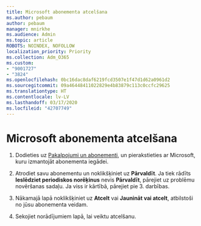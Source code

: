 ```yaml
---
title: Microsoft abonementa atcelšana
ms.author: pebaum
author: pebaum
manager: mnirkhe
ms.audience: Admin
ms.topic: article
ROBOTS: NOINDEX, NOFOLLOW
localization_priority: Priority
ms.collection: Adm_O365
ms.custom:
- "9001727"
- "3824"
ms.openlocfilehash: 0bc16dac8daf6219fcd3507e1f47d1d62a0961d2
ms.sourcegitcommit: 09a46448411022829e4b83879c113c0ccfc29625
ms.translationtype: HT
ms.contentlocale: lv-LV
ms.lasthandoff: 03/17/2020
ms.locfileid: "42707749"
---
```

# <a name="cancel-your-microsoft-subscription"></a>Microsoft abonementa atcelšana

1. Dodieties uz [Pakalpojumi un abonementi](https://account.microsoft.com/services/), un pierakstieties ar Microsoft, kuru izmantojāt abonementa iegādei.

2. Atrodiet savu abonementu un noklikšķiniet uz **Pārvaldīt**. Ja tiek rādīts **Ieslēdziet periodiskos norēķinus** nevis **Pārvaldīt**, pārejiet uz problēmu novēršanas sadaļu. Ja viss ir kārtībā, pārejiet pie 3. darbības.

3. Nākamajā lapā noklikšķiniet uz **Atcelt** vai **Jaunināt vai atcelt**, atbilstoši no jūsu abonementa veidam.

4. Sekojiet norādījumiem lapā, lai veiktu atcelšanu.
